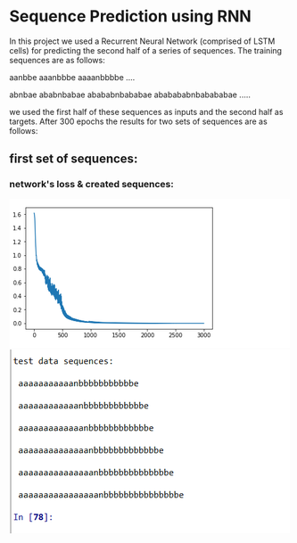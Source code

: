 # Sequence Prediction using RNN
In this project we used a Recurrent Neural Network (comprised of LSTM cells) for predicting the second half of a series of sequences. The training sequences are as follows:

aanbbe
aaanbbbe
aaaanbbbbe
....

abnbae
ababnbabae
abababnbababae
ababababnbabababae
.....

we used the first half of these sequences as inputs and the second half as targets. After 300 epochs the results for two sets of sequences are as follows:

## first set of sequences:

### network's loss & created sequences:

![](images/loss1.png)
![](images/seq1.png)
